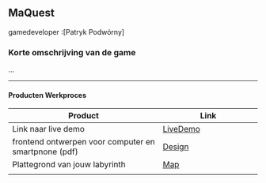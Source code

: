## MaQuest
gamedeveloper :[Patryk Podwórny]

### Korte omschrijving van de game
...

---
#### Producten Werkproces
| Product  | Link |
| ------ |  ------ |
| Link naar live demo| [LiveDemo]
| frontend ontwerpen voor computer en smartpnone (pdf) | [Design]
| Plattegrond van jouw labyrinth            | [Map]
|<img width=500/>|<img width=300/>|


   [LiveDemo]: <29280.hosts2.ma-cloud.nl/bewijzenmap/periode1.3/SCT/PROJ-1.3-19-20-GD-textadventure/index.html>
   [Design]: <docs/design.png>
   [Map]:<docs/map.png>
